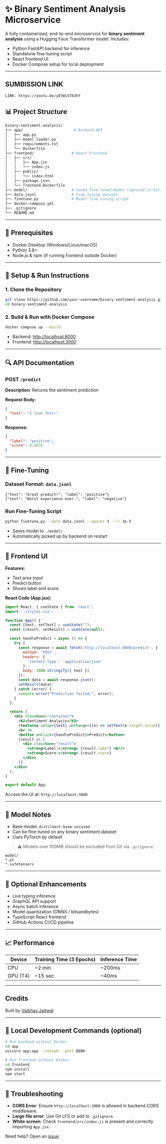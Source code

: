 # ✨ Binary Sentiment Analysis Microservice

A fully containerized, end-to-end microservice for **binary sentiment analysis** using a Hugging Face Transformer model. Includes:

- Python FastAPI backend for inference
- Standalone fine-tuning script
- React frontend UI
- Docker Compose setup for local deployment

---
## SUMBISSION LINK
```bash
LINK: https://youtu.be/y07WiST63VY
```
## 📊 Project Structure

```bash
binary-sentiment-analysis/
├── app/                       # Backend API
│   ├── app.py
│   ├── model_loader.py
│   ├── requirements.txt
│   └── Dockerfile
├── frontend/                 # React Frontend
│   ├── src/
│   │   ├── App.jsx
│   │   └── index.js
│   ├── public/
│   │   └── index.html
│   ├── package.json
│   └── frontend.Dockerfile
├── model/                    # Saved fine-tuned model (ignored in Git)
├── data.jsonl                # Fine-tuning dataset
├── finetune.py               # Model fine-tuning script
├── docker-compose.yml
├── .gitignore
└── README.md
```

---

## 📅 Prerequisites

- Docker Desktop (Windows/Linux/macOS)
- Python 3.8+
- Node.js & npm (if running frontend outside Docker)

---

## 🧱 Setup & Run Instructions

### 1. Clone the Repository

```bash
git clone https://github.com/your-username/binary-sentiment-analysis.git
cd binary-sentiment-analysis
```

### 2. Build & Run with Docker Compose

```bash
docker compose up --build
```

- Backend: [http://localhost:8000](http://localhost:8000)
- Frontend: [http://localhost:3000](http://localhost:3000)

---

## 🔍 API Documentation

### POST `/predict`

**Description**: Returns the sentiment prediction

**Request Body:**

```json
{
  "text": "I love this!"
}
```

**Response:**

```json
{
  "label": "positive",
  "score": 0.9876
}
```

---

## 🔧 Fine-Tuning

### Dataset Format: `data.jsonl`

```jsonl
{"text": "Great product!", "label": "positive"}
{"text": "Worst experience ever.", "label": "negative"}
```

### Run Fine-Tuning Script

```bash
python finetune.py --data data.jsonl --epochs 3 --lr 3e-5
```

- Saves model to `./model/`
- Automatically picked up by backend on restart

---

## 🎨 Frontend UI

**Features:**

- Text area input
- Predict button
- Shows label and score

**React Code (App.jsx):**

```jsx
import React, { useState } from 'react';
import './styles.css';

function App() {
  const [text, setText] = useState("");
  const [result, setResult] = useState(null);

  const handlePredict = async () => {
    try {
      const response = await fetch('http://localhost:8000/predict', {
        method: 'POST',
        headers: {
          'Content-Type': 'application/json'
        },
        body: JSON.stringify({ text })
      });
      const data = await response.json();
      setResult(data);
    } catch (error) {
      console.error("Prediction failed:", error);
    }
  };

  return (
    <div className="container">
      <h2>Sentiment Analysis</h2>
      <textarea value={text} onChange={(e) => setText(e.target.value)} rows={5} cols={50} />
      <br />
      <button onClick={handlePredict}>Predict</button>
      {result && (
        <div className="result">
          <strong>Label:</strong> {result.label} <br/>
          <strong>Score:</strong> {result.score}
        </div>
      )}
    </div>
  );
}

export default App;
```

Access the UI at: `http://localhost:3000`

---


## 📅 Model Notes

- Base model: `distilbert-base-uncased`
- Can be fine-tuned on any binary sentiment dataset
- Uses PyTorch by default

> ⚠️ Models over 100MB should be excluded from Git via `.gitignore`:

```gitignore
model/
*.pt
*.safetensors
```

---

## 🌟 Optional Enhancements

- Live typing inference
- GraphQL API support
- Async batch inference
- Model quantization (ONNX / bitsandbytes)
- TypeScript React frontend
- GitHub Actions CI/CD pipeline

---

## 📈 Performance

| Device   | Training Time (3 Epochs) | Inference Time |
| -------- | ------------------------ | -------------- |
| CPU      | \~2 min                  | \~200ms        |
| GPU (T4) | \~15 sec                 | \~40ms         |

---

##  Credits

Built by [Vaibhav Jaitwal](https://github.com/veybhaav)

---

## 📁 Local Development Commands (optional)

```bash
# Run backend without Docker
cd app
uvicorn app:app --reload --port 8000

# Run frontend without Docker
cd frontend
npm install
npm start
```

---

## 🚫 Troubleshooting

- **CORS Error**: Ensure `http://localhost:3000` is allowed in backend CORS middleware.
- **Large file error**: Use Git LFS or add to `.gitignore`.
- **White screen**: Check `frontend/src/index.js` is present and correctly importing `App.jsx`.

Need help? Open an [issue](https://github.com/your-username/binary-sentiment-analysis/issues).

